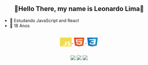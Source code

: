 <h2 align="center">💂Hello There, my name is Leonardo Lima💂</h2>


- 🌱 Estudando JavaScript and React
- 🥊 18 Anos

<div align="center">
  <a href="https://github.com/LeonardoM-Lima">

<div style="display: inline_block" align="center"><br>
  <img align="center" alt="Leo-Js" height="30" width="40" src="https://raw.githubusercontent.com/devicons/devicon/master/icons/javascript/javascript-plain.svg">
  <img align="center" alt="Leo-HTML" height="30" width="40" src="https://raw.githubusercontent.com/devicons/devicon/master/icons/html5/html5-original.svg">
  <img align="center" alt="Leo-CSS" height="30" width="40" src="https://raw.githubusercontent.com/devicons/devicon/master/icons/css3/css3-original.svg">

   
</div>

##
  
 <div align="center"> 
    <a href="https://www.instagram.com/leonardo.l1ma/" target="_blank"><img src="https://img.shields.io/badge/-Instagram-%23E4405F?style=for-the-badge&logo=instagram&logoColor=white" target="_blank"></a>
    <a href = "mailto:leonardomlima03@gmail.com"><img src="https://img.shields.io/badge/-Gmail-%23333?style=for-the-badge&logo=gmail&logoColor=white" target="_blank"></a>
    <a href="https://www.linkedin.com/in/leonardo-lima-b74a34224/" target="_blank"><img src="https://img.shields.io/badge/-LinkedIn-%230077B5?style=for-the-badge&logo=linkedin&logoColor=white" target="_blank"></a> 
   
